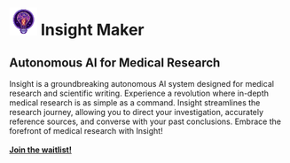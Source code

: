 <h1>
  <img width=50 height=50 src="https://github.com/Insight-Maker/.github/blob/main/images/insight-logo-transparent-bg.png?raw=true"/>
  Insight Maker
</h1>

<h2>
  Autonomous AI for Medical Research
</h2>

<p>
  Insight is a groundbreaking autonomous AI system designed for medical research and scientific writing.
  Experience a revolution where in-depth medical research is as simple as a command.
  Insight streamlines the research journey, allowing you to direct your investigation,
    accurately reference sources, and converse with your past conclusions.
  Embrace the forefront of medical research with Insight!
  <br>
  <br>
  <strong>
    <a href="https://insightmaker.ai/">
      Join the waitlist!
    </a>
  </strong>
</p>

<!--

**Here are some ideas to get you started:**

🙋‍♀️ A short introduction - what is your organization all about?
🌈 Contribution guidelines - how can the community get involved?
👩‍💻 Useful resources - where can the community find your docs? Is there anything else the community should know?
🍿 Fun facts - what does your team eat for breakfast?
🧙 Remember, you can do mighty things with the power of [Markdown](https://docs.github.com/github/writing-on-github/getting-started-with-writing-and-formatting-on-github/basic-writing-and-formatting-syntax)
-->
